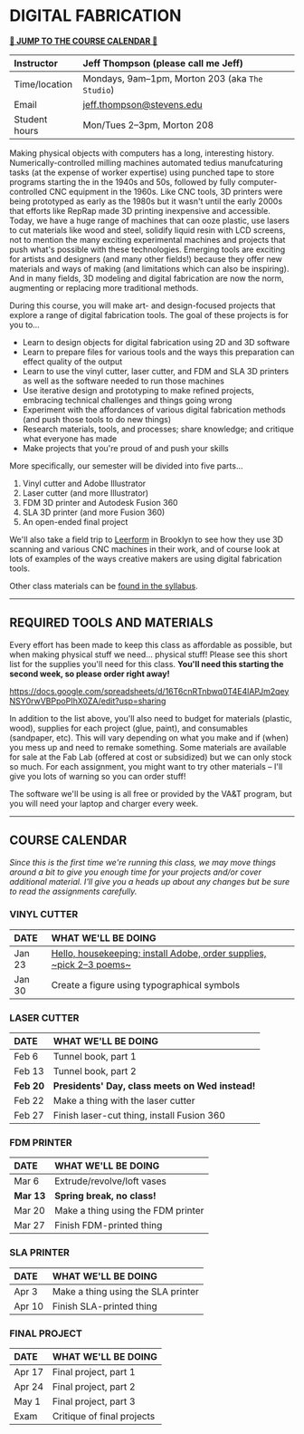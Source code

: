 # DIGITAL FABRICATION

**[🔻 JUMP TO THE COURSE CALENDAR 🔻](#course-calendar)**

| Instructor    | Jeff Thompson (please call me Jeff) |
| :------------ | :--- |
| Time/location | Mondays, 9am–1pm, Morton 203 (aka `The Studio`) |
| Email         | jeff.thompson@stevens.edu |
| Student hours | Mon/Tues 2–3pm, Morton 208 |

Making physical objects with computers has a long, interesting history. Numerically-controlled milling machines automated tedius manufcaturing tasks (at the expense of worker expertise) using punched tape to store programs starting the in the 1940s and 50s, followed by fully computer-controlled CNC equipment in the 1960s. Like CNC tools, 3D printers were being prototyped as early as the 1980s but it wasn't until the early 2000s that efforts like RepRap made 3D printing inexpensive and accessible. Today, we have a huge range of machines that can ooze plastic, use lasers to cut materials like wood and steel, solidify liquid resin with LCD screens, not to mention the many exciting experimental machines and projects that push what's possible with these technologies. Emerging tools are exciting for artists and designers (and many other fields!) because they offer new materials and ways of making (and limitations which can also be inspiring). And in many fields, 3D modeling and digital fabrication are now the norm, augmenting or replacing more traditional methods.

During this course, you will make art- and design-focused projects that explore a range of digital fabrication tools. The goal of these projects is for you to...  

+ Learn to design objects for digital fabrication using 2D and 3D software
+ Learn to prepare files for various tools and the ways this preparation can effect quality of the output
+ Learn to use the vinyl cutter, laser cutter, and FDM and SLA 3D printers as well as the software needed to run those machines
+ Use iterative design and prototyping to make refined projects, embracing technical challenges and things going wrong
+ Experiment with the affordances of various digital fabrication methods (and push those tools to do new things)
+ Research materials, tools, and processes; share knowledge; and critique what everyone has made
+ Make projects that you're proud of and push your skills

More specifically, our semester will be divided into five parts...

1. Vinyl cutter and Adobe Illustrator
2. Laser cutter (and more Illustrator)
3. FDM 3D printer and Autodesk Fusion 360
4. SLA 3D printer (and more Fusion 360)
5. An open-ended final project

We'll also take a field trip to [Leerform](https://www.leerform.com/) in Brooklyn to see how they use 3D scanning and various CNC machines in their work, and of course look at lots of examples of the ways creative makers are using digital fabrication tools.

Other class materials can be [found in the syllabus](Syllabus.md).

- - -

## REQUIRED TOOLS AND MATERIALS
Every effort has been made to keep this class as affordable as possible, but when making physical stuff we need... physical stuff! Please see this short list for the supplies you'll need for this class. **You'll need this starting the second week, so please order right away!**

https://docs.google.com/spreadsheets/d/16T6cnRTnbwq0T4E4lAPJm2qeyNSY0rwVBPpoPIhX0ZA/edit?usp=sharing

In addition to the list above, you'll also need to budget for materials (plastic, wood), supplies for each project (glue, paint), and consumables (sandpaper, etc). This will vary depending on what you make and if (when) you mess up and need to remake something. Some materials are available for sale at the Fab Lab (offered at cost or subsidized) but we can only stock so much. For each assignment, you might want to try other materials – I'll give you lots of warning so you can order stuff!

The software we'll be using is all free or provided by the VA&T program, but you will need your laptop and charger every week.

- - -

## COURSE CALENDAR  
*Since this is the first time we're running this class, we may move things around a bit to give you enough time for your projects and/or cover additional material. I'll give you a heads up about any changes but be sure to read the assignments carefully.*

### VINYL CUTTER
| DATE       | WHAT WE'LL BE DOING |
| :--------- | :----- |
| Jan 23     | [Hello, housekeeping; install Adobe, order supplies, ~pick 2–3 poems~](Week01-Hello) |
| Jan 30     | Create a figure using typographical symbols |

### LASER CUTTER  
| DATE       | WHAT WE'LL BE DOING |
| :--------- | :----- |
| Feb 6      | Tunnel book, part 1 |
| Feb 13     | Tunnel book, part 2 |
| **Feb 20** | **Presidents' Day, class meets on Wed instead!** |
| Feb 22     | Make a thing with the laser cutter |
| Feb 27     | Finish laser-cut thing, install Fusion 360 |

### FDM PRINTER  
| DATE       | WHAT WE'LL BE DOING |
| :--------- | :----- |
| Mar 6      | Extrude/revolve/loft vases |
| **Mar 13** | **Spring break, no class!** |
| Mar 20     | Make a thing using the FDM printer |
| Mar 27     | Finish FDM-printed thing |

### SLA PRINTER  
| DATE       | WHAT WE'LL BE DOING |
| :--------- | :----- |
| Apr 3      | Make a thing using the SLA printer |
| Apr 10     | Finish SLA-printed thing |

### FINAL PROJECT  
| DATE       | WHAT WE'LL BE DOING |
| :--------- | :----- |
| Apr 17     | Final project, part 1 |
| Apr 24     | Final project, part 2 |
| May 1      | Final project, part 3 |
| Exam       | Critique of final projects |

